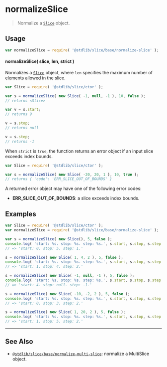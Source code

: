 <!--

@license Apache-2.0

Copyright (c) 2023 The Stdlib Authors.

Licensed under the Apache License, Version 2.0 (the "License");
you may not use this file except in compliance with the License.
You may obtain a copy of the License at

   http://www.apache.org/licenses/LICENSE-2.0

Unless required by applicable law or agreed to in writing, software
distributed under the License is distributed on an "AS IS" BASIS,
WITHOUT WARRANTIES OR CONDITIONS OF ANY KIND, either express or implied.
See the License for the specific language governing permissions and
limitations under the License.

-->

# normalizeSlice

> Normalize a [`Slice`][@stdlib/slice/ctor] object.

<!-- Section to include introductory text. Make sure to keep an empty line after the intro `section` element and another before the `/section` close. -->

<section class="intro">

</section>

<!-- /.intro -->

<!-- Package usage documentation. -->

<section class="usage">

## Usage

```javascript
var normalizeSlice = require( '@stdlib/slice/base/normalize-slice' );
```

<a name="main"></a>

#### normalizeSlice( slice, len, strict )

Normalizes a [`Slice`][@stdlib/slice/ctor] object, where `len` specifies the maximum number of elements allowed in the slice.

```javascript
var Slice = require( '@stdlib/slice/ctor' );

var s = normalizeSlice( new Slice( -1, null, -1 ), 10, false );
// returns <Slice>

var v = s.start;
// returns 9

v = s.stop;
// returns null

v = s.step;
// returns -1
```

When `strict` is `true`, the function returns an error object if an input slice exceeds index bounds.

```javascript
var Slice = require( '@stdlib/slice/ctor' );

var s = normalizeSlice( new Slice( -20, 20, 1 ), 10, true );
// returns { 'code': 'ERR_SLICE_OUT_OF_BOUNDS' }
```

A returned error object may have one of the following error codes:

-   **ERR_SLICE_OUT_OF_BOUNDS**: a slice exceeds index bounds.

</section>

<!-- /.usage -->

<!-- Package usage notes. Make sure to keep an empty line after the `section` element and another before the `/section` close. -->

<section class="notes">

</section>

<!-- /.notes -->

<!-- Package usage examples. -->

<section class="examples">

## Examples

<!-- eslint no-undef: "error" -->

```javascript
var Slice = require( '@stdlib/slice/ctor' );
var normalizeSlice = require( '@stdlib/slice/base/normalize-slice' );

var s = normalizeSlice( new Slice(), 5, false );
console.log( 'start: %s. stop: %s. step: %s.', s.start, s.stop, s.step );
// => 'start: 0. stop: 5. step: 1.'

s = normalizeSlice( new Slice( 1, 4, 2 ), 5, false );
console.log( 'start: %s. stop: %s. step: %s.', s.start, s.stop, s.step );
// => 'start: 1. stop: 4. step: 2.'

s = normalizeSlice( new Slice( -1, null, -1 ), 5, false );
console.log( 'start: %s. stop: %s. step: %s.', s.start, s.stop, s.step );
// => 'start: 4. stop: null. step: -1.'

s = normalizeSlice( new Slice( -10, -2, 2 ), 5, false );
console.log( 'start: %s. stop: %s. step: %s.', s.start, s.stop, s.step );
// => 'start: 0. stop: 3. step: 2.'

s = normalizeSlice( new Slice( 1, 20, 2 ), 5, false );
console.log( 'start: %s. stop: %s. step: %s.', s.start, s.stop, s.step );
// => 'start: 1. stop: 5. step: 2.'
```

</section>

<!-- /.examples -->

<!-- Section to include cited references. If references are included, add a horizontal rule *before* the section. Make sure to keep an empty line after the `section` element and another before the `/section` close. -->

<section class="references">

</section>

<!-- /.references -->

<!-- Section for related `stdlib` packages. Do not manually edit this section, as it is automatically populated. -->

<section class="related">

* * *

## See Also

-   <span class="package-name">[`@stdlib/slice/base/normalize-multi-slice`][@stdlib/slice/base/normalize-multi-slice]</span><span class="delimiter">: </span><span class="description">normalize a MultiSlice object.</span>

</section>

<!-- /.related -->

<!-- Section for all links. Make sure to keep an empty line after the `section` element and another before the `/section` close. -->

<section class="links">

[@stdlib/slice/ctor]: https://github.com/stdlib-js/stdlib/tree/develop/lib/node_modules/%40stdlib/slice/ctor

<!-- <related-links> -->

[@stdlib/slice/base/normalize-multi-slice]: https://github.com/stdlib-js/stdlib/tree/develop/lib/node_modules/%40stdlib/slice/base/normalize-multi-slice

<!-- </related-links> -->

</section>

<!-- /.links -->
